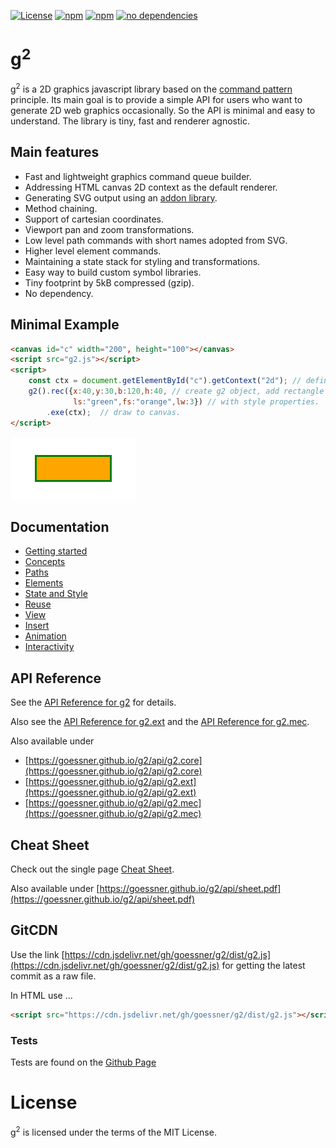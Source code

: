 [![License](http://img.shields.io/:license-mit-blue.svg)](https://github.com/goessner/g2/blob/master/LICENSE)
[![npm](https://img.shields.io/npm/v/g2d.svg)](https://npmjs.com/package/g2d)
[![npm](https://img.shields.io/npm/dt/g2d.svg)](https://npmjs.com/package/g2d)
[![no dependencies](https://img.shields.io/gemnasium/mathiasbynens/he.svg)](https://github.com/goessner/g2)

# g<sup>2</sup>

g<sup>2</sup> is a 2D graphics javascript library based on the [command pattern](http://addyosmani.com/resources/essentialjsdesignpatterns/book/#commandpatternjavascript) 
principle. Its main goal is to provide a simple API for users who want to generate 2D web graphics occasionally. 
So the API is minimal and easy to understand. The library is tiny, fast and renderer agnostic.

## Main features

* Fast and lightweight graphics command queue builder.
* Addressing HTML canvas 2D context as the default renderer.
* Generating SVG output using an [addon library](https://github.com/goessner/g2-svg).
* Method chaining.
* Support of cartesian coordinates.
* Viewport pan and zoom transformations.
* Low level path commands with short names adopted from SVG.
* Higher level element commands.
* Maintaining a state stack for styling and transformations.
* Easy way to build custom symbol libraries.
* Tiny footprint by 5kB compressed (gzip).
* No dependency.

## Minimal Example

```html
<canvas id="c" width="200", height="100"></canvas>
<script src="g2.js"></script>
<script>
    const ctx = document.getElementById("c").getContext("2d"); // define context
    g2().rec({x:40,y:30,b:120,h:40, // create g2 object, add rectangle
              ls:"green",fs:"orange",lw:3}) // with style properties.
        .exe(ctx);  // draw to canvas.
</script>
```
![first](/docs/img/g2-first.png)

## Documentation
  * [Getting started](../../wiki/getting-started)
  * [Concepts](../../wiki/concepts)
  * [Paths](../../wiki/paths)
  * [Elements](../../wiki/elements)
  * [State and Style](../../wiki/state-and-style)
  * [Reuse](../../wiki/reuse)
  * [View](../../wiki/view)
  * [Insert](../../wiki/insert)
  * [Animation](../../wiki/animation)
  * [Interactivity](../../wiki/interactivity)

## API Reference
See the [API Reference for g2](docs/api/g2.core.md) for details.

Also see the [API Reference for g2.ext](docs/api/g2.ext.md) and the [API Reference for g2.mec](docs/api/g2.mec.md).

Also available under
 - [https://goessner.github.io/g2/api/g2.core](https://goessner.github.io/g2/api/g2.core)
 - [https://goessner.github.io/g2/api/g2.ext](https://goessner.github.io/g2/api/g2.ext)
 - [https://goessner.github.io/g2/api/g2.mec](https://goessner.github.io/g2/api/g2.mec)


## Cheat Sheet
Check out the single page [Cheat Sheet](docs/api/sheet.pdf).

Also available under [https://goessner.github.io/g2/api/sheet.pdf](https://goessner.github.io/g2/api/sheet.pdf)

## GitCDN
Use the link [https://cdn.jsdelivr.net/gh/goessner/g2/dist/g2.js](https://cdn.jsdelivr.net/gh/goessner/g2/dist/g2.js) for getting the latest commit as a raw file.

In HTML use ...
```html
<script src="https://cdn.jsdelivr.net/gh/goessner/g2/dist/g2.js"></script>
```

### Tests
Tests are found on the [Github Page](https://goessner.github.io/g2/)

# License
g<sup>2</sup> is licensed under the terms of the MIT License.
